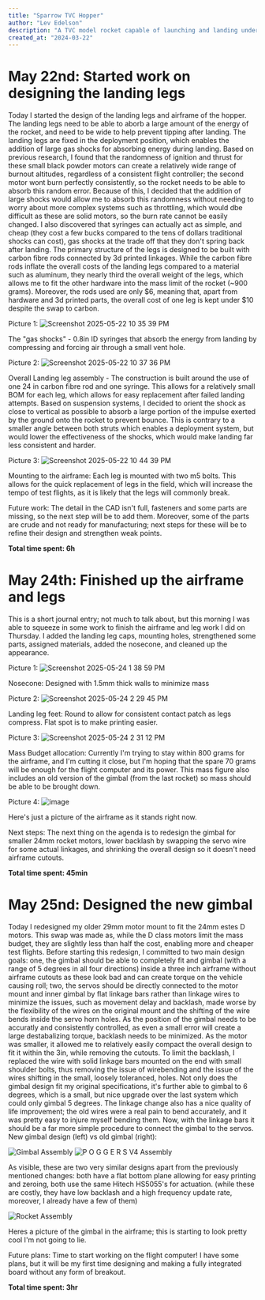 ```yaml
---
title: "Sparrow TVC Hopper"
author: "Lev Edelson"
description: "A TVC model rocket capable of launching and landing under thrust"
created_at: "2024-03-22"
---
```

# May 22nd: Started work on designing the landing legs
Today I started the design of the landing legs and airframe of the hopper. The landing legs need to be able to aborb a large amount of the energy of the rocket, and need to be wide to help prevent tipping after landing. The landing legs are fixed in the deployment position, which enables the addition of large gas shocks for absorbing energy during landing. Based on previous research, I found that the randomness of ignition and thrust for these small black powder motors can create a relatively wide range of burnout altitudes, regardless of a consistent flight controller; the second motor wont burn perfectly consistently, so the rocket needs to be able to absorb this random error. Because of this, I decided that the addition of large shocks would allow me to absorb this randomness without needing to worry about more complex systems such as throttling, which would dbe difficult as these are solid motors, so the burn rate cannot be easily changed. I also discovered that syringes can actually act as simple, and cheap (they cost a few bucks compared to the tens of dollars traditional shocks can cost), gas shocks at the trade off that they don't spring back after landing. The primary structure of the legs is designed to be built with carbon fibre rods connected by 3d printed linkages. While the carbon fibre rods inflate the overall costs of the landing legs compared to a material such as aluminum, they nearly third the overall weight of the legs, which allows me to fit the other hardware into the mass limit of the rocket (~900 grams). Moreover, the rods used are only $6, meaning that, apart from hardware and 3d printed parts, the overall cost of one leg is kept under $10 despite the swap to carbon. 

Picture 1:
![Screenshot 2025-05-22 10 35 39 PM](https://github.com/user-attachments/assets/ae3017de-8516-429c-a880-9c042546d303)

The "gas shocks" - 0.8in ID syringes that absorb the energy from landing by compressing and forcing air through a small vent hole.

Picture 2:
![Screenshot 2025-05-22 10 37 36 PM](https://github.com/user-attachments/assets/d7110e97-3d39-49a7-9bbb-9d743703be94)

Overall Landing leg assembly - The construction is built around the use of one 24 in carbon fibre rod and one syringe. This allows for a relatively small BOM for each leg, which allows for easy replacement after failed landing attempts. Based on suspension systems, I decided to orient the shock as close to vertical as possible to absorb a large portion of the impulse exerted by the ground onto the rocket to prevent bounce. This is contrary to a smaller angle between both struts which enables a deployment system, but would lower the effectiveness of the shocks, which would make landing far less consistent and harder. 

Picture 3:
![Screenshot 2025-05-22 10 44 39 PM](https://github.com/user-attachments/assets/40a0651f-04df-4ddf-a987-efab305e7326)

Mounting to the airframe: Each leg is mounted with two m5 bolts. This allows for the quick replacement of legs in the field, which will increase the tempo of test flights, as it is likely that the legs will commonly break. 

Future work:
The detail in the CAD isn't full, fasteners and some parts are missing, so the next step will be to add them. Moreover, some of the parts are crude and not ready for manufacturing; next steps for these will be to refine their design and strengthen weak points. 

**Total time spent: 6h**

# May 24th: Finished up the airframe and legs

This is a short journal entry; not much to talk about, but this morning I was able to squeeze in some work to finish the airframe and leg work I did on Thursday. I added the landing leg caps, mounting holes, strengthened some parts, assigned materials, added the nosecone, and cleaned up the appearance. 

Picture 1: 
![Screenshot 2025-05-24 1 38 59 PM](https://github.com/user-attachments/assets/ad3bb6d5-7a63-4975-8b29-9d933e38aa49)

Nosecone: Designed with 1.5mm thick walls to minimize mass  

Picture 2:
![Screenshot 2025-05-24 2 29 45 PM](https://github.com/user-attachments/assets/cc2f8575-c8b4-48f4-b0ad-d70e3422415a)

Landing leg feet: Round to allow for consistent contact patch as legs compress. Flat spot is to make printing easier. 


Picture 3: 
![Screenshot 2025-05-24 2 31 12 PM](https://github.com/user-attachments/assets/1fef28f8-ec1c-4526-a7c6-5394c1509e0b)

Mass Budget allocation: Currently I'm trying to stay within 800 grams for the airframe, and I'm cutting it close, but I'm hoping that the spare 70 grams will be enough for the flight computer and its power. This mass figure also includes an old version of the gimbal (from the last rocket) so mass should be able to be brought down. 

Picture 4: 
![image](https://github.com/user-attachments/assets/af06b746-efb4-4cd7-9f60-01dee7446c14)

Here's just a picture of the airframe as it stands right now. 

Next steps: The next thing on the agenda is to redesign the gimbal for smaller 24mm rocket motors, lower backlash by swapping the servo wire for some actual linkages, and shrinking the overall design so it doesn't need airframe cutouts. 


**Total time spent: 45min**

# May 25nd: Designed the new gimbal
Today I redesigned my older 29mm motor mount to fit the 24mm estes D motors. This swap was made as, while the D class motors limit the mass budget, they are slightly less than half the cost, enabling more and cheaper test flights. Before starting this redesign, I committed to two main design goals: one, the gimbal should be able to completely fit and gimbal (with a range of 5 degrees in all four directions) inside a three inch airframe without airframe cutouts as these look bad and can create torque on the vehicle causing roll; two, the servos should be directly connected to the motor mount and inner gimbal by flat linkage bars rather than linkage wires to minimize the issues, such as movement delay and backlash, made worse by the flexibility of the wires on the original mount and the shifting of the wire bends inside the servo horn holes. As the position of the gimbal needs to be accuratly and consistently controlled, as even a small error will create a large destabalizing torque, backlash needs to be minimized. As the motor was smaller, it allowed me to relatively easily compact the overall design to fit it within the 3in, while removing the cutouts. To limit the backlash, I replaced the wire with solid linkage bars mounted on the end with small shoulder bolts, thus removing the issue of wirebending and the issue of the wires shifting in the small, loosely toleranced, holes. Not only does the gimbal design fit my original specifications, it's further able to gimbal to 6 degrees, which is a small, but nice upgrade over the last system which could only gimbal 5 degrees. The linkage change also has a nice quality of life improvement; the old wires were a real pain to bend accurately, and it was pretty easy to injure myself bending them. Now, with the linkage bars it should be a far more simple procedure to connect the gimbal to the servos. 
New gimbal design (left) vs old gimbal (right):

![Gimbal Assembly](https://github.com/user-attachments/assets/814287c2-58a0-4e03-b8fb-fd12c96e8b4c) ![P O G G E R S  V4 Assembly](https://github.com/user-attachments/assets/48a426f8-626b-4f40-affc-cf48e103b18f)

As visible, these are two very similar designs apart from the previously mentioned changes: both have a flat bottom plane allowing for easy printing and zeroing, both use the same Hitech HS5055's for actuation. (while these are costly, they have low backlash and a high frequency update rate, moreover, I already have a few of them)

![Rocket Assembly](https://github.com/user-attachments/assets/566952a3-9654-4072-970b-119c8264d7d8)

Heres a picture of the gimbal in the airframe; this is starting to look pretty cool I'm not going to lie.

Future plans:
Time to start working on the flight computer! I have some plans, but it will be my first time designing and making a fully integrated board without any form of breakout. 

**Total time spent: 3hr**

